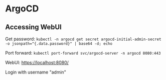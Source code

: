 # ArgoCD

## Accessing WebUI
Get password:
    `kubectl -n argocd get secret argocd-initial-admin-secret -o jsonpath="{.data.password}" | base64 -d; echo`

Port forward:
    `kubectl port-forward svc/argocd-server -n argocd 8080:443`

WebUI: <https://localhost:8080/>

Login with username "admin"
